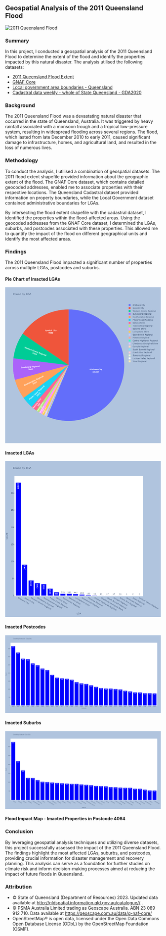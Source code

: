 ## Geospatial Analysis of the 2011 Queensland Flood

![2011 Queensland Flood](https://images.7news.com.au/publication/C-634419/640b82dde97011939916abbdc7d50294f1e86837.jpg)

### Summary
In this project, I conducted a geospatial analysis of the 2011 Queensland Flood to determine the extent of the flood and identify the properties impacted by this natural disaster. The analysis utilised the following datasets:
- [2011 Queensland Flood Extent](https://qldspatial.information.qld.gov.au/catalogue/custom/detail.page?fid={C3F4BC07-88B3-410C-904B-957933079AA8)
- [GNAF Core](https://geoscape.com.au/data/g-naf-core/)
- [Local government area boundaries - Queensland](https://qldspatial.information.qld.gov.au/catalogue/custom/detail.page?fid={3F3DBD69-647B-4833-B0A5-CC43D5E70699})
- [Cadastral data weekly - whole of State Queensland - GDA2020](https://qldspatial.information.qld.gov.au/catalogue/custom/detail.page?fid={FF9596F2-7387-4159-96AF-9ED6573ADD10})

### Background
The 2011 Queensland Flood was a devastating natural disaster that occurred in the state of Queensland, Australia. It was triggered by heavy rainfall associated with a monsoon trough and a tropical low-pressure system, resulting in widespread flooding across several regions. The flood, which lasted from late December 2010 to early 2011, caused significant damage to infrastructure, homes, and agricultural land, and resulted in the loss of numerous lives.

### Methodology
To conduct the analysis, I utilised a combination of geospatial datasets. The 2011 flood extent shapefile provided information about the geographic extent of the flood. The GNAF Core dataset, which contains detailed geocoded addresses, enabled me to associate properties with their respective locations. The Queensland Cadastral dataset provided information on property boundaries, while the Local Government dataset contained administrative boundaries for LGAs.

By intersecting the flood extent shapefile with the cadastral dataset, I identified the properties within the flood-affected areas. Using the geocoded addresses from the GNAF Core dataset, I determined the LGAs, suburbs, and postcodes associated with these properties. This allowed me to quantify the impact of the flood on different geographical units and identify the most affected areas.

### Findings
The 2011 Queensland Flood impacted a significant number of properties across multiple LGAs, postcodes and suburbs. 

#### Pie Chart of Imacted LGAs
![Example Image](./Assets/Images/count_by_lga_pie.png)

#### Imacted LGAs
![Example Image](./Assets/Images/count_by_lga_bar.png)

#### Imacted Postcodes
![Example Image](./Assets/Images/count_by_postcode_bar.png)

#### Imacted Suburbs
![Example Image](./Assets/Images/count_by_suburb_bar.png)

#### Flood Impact Map - Imacted Properties in Postcode 4064


### Conclusion
By leveraging geospatial analysis techniques and utilizing diverse datasets, this project successfully assessed the impact of the 2011 Queensland Flood. The findings highlight the most affected LGAs, suburbs, and postcodes, providing crucial information for disaster management and recovery planning. This analysis can serve as a foundation for further studies on climate risk and inform decision-making processes aimed at reducing the impact of future floods in Queensland.



### Attribution
- © State of Queensland (Department of Resources) 2023. Updated data available at http://qldspatial.information.qld.gov.au/catalogue// .
- © PSMA Australia Limited trading as Geoscape Australia. ABN 23 089 912 710. Data available at https://geoscape.com.au/data/g-naf-core/ 
- OpenStreetMap® is open data, licensed under the Open Data Commons Open Database License (ODbL) by the OpenStreetMap Foundation (OSMF).
